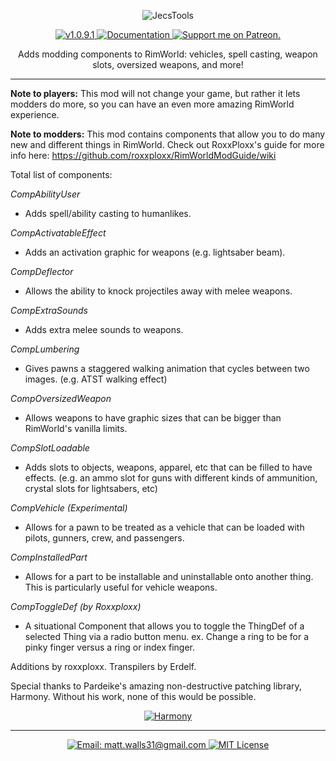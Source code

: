 <p align="center">
    <img src="http://i64.tinypic.com/2qtwqjt.png" alt="JecsTools" />
</p>

<p align="center">
  <a href="https://github.com/jecrell/JecsTools/releases/">
    <img src="https://img.shields.io/badge/release-1.0.4-4BC51D.svg?style=flat" alt="v1.0.9.1" />
  </a>
  <a href="https://github.com/roxxploxx/RimWorldModGuide/wiki">
    <img src="https://img.shields.io/badge/documentation-Wiki-4BC51D.svg?style=flat" alt="Documentation" />
  </a>
  <a href="https://www.patreon.com/jecrell">
    <img src="https://img.shields.io/badge/support%20me%20on-Patreon-red.svg?style=flat" alt="Support me on Patreon." />
    </a>
</p>

<p align="center">
 Adds modding components to RimWorld: vehicles, spell casting, weapon slots, oversized weapons, and more!
</p>

<hr>

**Note to players:** This mod will not change your game, but rather it lets modders do more, so you can have an even more amazing RimWorld experience.
	
**Note to modders:** This mod contains components that allow you to do many new and different things in RimWorld. Check out RoxxPloxx's guide for more info here: https://github.com/roxxploxx/RimWorldModGuide/wiki
	
Total list of components:

*CompAbilityUser*
 - Adds spell/ability casting to humanlikes.
 
*CompActivatableEffect*
 - Adds an activation graphic for weapons (e.g. lightsaber beam). 
 
*CompDeflector*
 - Allows the ability to knock projectiles away with melee weapons.
 
*CompExtraSounds*
 - Adds extra melee sounds to weapons.
 
*CompLumbering*
 - Gives pawns a staggered walking animation that cycles between two images. (e.g. ATST walking effect)
 
*CompOversizedWeapon*
 - Allows weapons to have graphic sizes that can be bigger than RimWorld's vanilla limits.
 
*CompSlotLoadable*
 - Adds slots to objects, weapons, apparel, etc that can be filled to have effects. (e.g. an ammo slot for guns with different kinds of ammunition, crystal slots for lightsabers, etc)
 
*CompVehicle (Experimental)*
 - Allows for a pawn to be treated as a vehicle that can be loaded with pilots, gunners, crew, and passengers.

*CompInstalledPart*
 - Allows for a part to be installable and uninstallable onto another thing. This is particularly useful for vehicle weapons.

*CompToggleDef (by Roxxploxx)*
 - A situational Component that allows you to toggle the ThingDef of a selected Thing via a radio button menu. ex. Change a ring to be for a pinky finger versus a ring or index finger.

	
Additions by roxxploxx.
Transpilers by Erdelf.
	
Special thanks to Pardeike's amazing non-destructive patching library, Harmony. Without his work, none of this would be possible.
<p align="center">
  <a href="https://github.com/pardeike/Harmony">
    <img src="https://s24.postimg.org/58bl1rz39/logo.png" alt="Harmony" />
    </a>
</p>


<hr>

<p align="center">
  <a href="mailto:matt.walls31@gmail.com">
    <img src="https://img.shields.io/badge/email-matt.walls31@gmail.com-blue.svg?style=flat" alt="Email: matt.walls31@gmail.com" />
  </a>
  <a href="https://raw.githubusercontent.com/jecrell/JecsTools/master/LICENSE">
    <img src="https://img.shields.io/badge/license-MIT-lightgray.svg?style=flat" alt="MIT License" />
  </a>
</p> 
